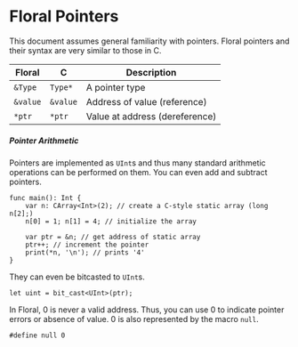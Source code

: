 # Floral Pointers

This document assumes general familiarity with pointers. Floral pointers and their syntax are very similar to those in C.


Floral | C | Description
------ | - | -----------
`&Type` | `Type*` | A pointer type
`&value` | `&value` | Address of value (reference)
`*ptr` | `*ptr` | Value at address (dereference)

##### Pointer Arithmetic

Pointers are implemented as `UInt`s and thus many standard arithmetic operations can be performed on them. You can even add and subtract pointers.

```
func main(): Int {
    var n: CArray<Int>(2); // create a C-style static array (long n[2];)
    n[0] = 1; n[1] = 4; // initialize the array

    var ptr = &n; // get address of static array
    ptr++; // increment the pointer
    print(*n, '\n'); // prints '4'
}
```

They can even be bitcasted to `UInt`s.

```
let uint = bit_cast<UInt>(ptr);
```

In Floral, 0 is never a valid address. Thus, you can use 0 to indicate pointer errors or absence of value. 0 is also represented by the macro `null`.

```
#define null 0
```